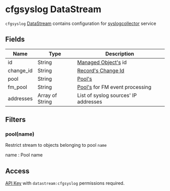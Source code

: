 # cfgsyslog DataStream

`cfgsyslog` [DataStream](index.md) contains configuration
for [syslogcollector](../services-reference/syslogcollector.md) service

## Fields

| Name      | Type            | Description                                                 |
| --------- | --------------- | ----------------------------------------------------------- |
| id        | String          | [Managed Object's](../concepts/managed-object/index.md) id  |
| change_id | String          | [Record's Change Id](index.md#change-id)                    |
| pool      | String          | [Pool's](../concepts/pool/index.md)                         |
| fm_pool   | String          | [Pool's](../concepts/pool/index.md) for FM event processing |
| addresses | Array of String | List of syslog sources' IP addresses                        |

## Filters

### pool(name)

Restrict stream to objects belonging to pool `name`

name
: Pool name

## Access

[API Key](../concepts/apikey/index.md) with `datastream:cfgsyslog` permissions
required.
